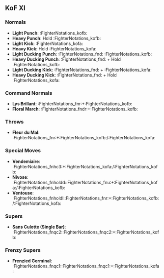 ## KoF XI
### Normals
- **Light Punch**: :FighterNotations_kofb:
- **Heavy Punch**: Hold :FighterNotations_kofb:
- **Light Kick**: :FighterNotations_kofa:
- **Heavy Kick**: Hold :FighterNotations_kofa:
- **Light Ducking Punch**: :FighterNotations_fnd: :FighterNotations_kofb:
- **Heavy Ducking Punch**: :FighterNotations_fnd: + Hold :FighterNotations_kofb: 
- **Light Ducking Kick**: :FighterNotations_fnd: + :FighterNotations_kofa: 
- **Heavy Ducking Kick**: :FighterNotations_fnd: + Hold :FighterNotations_kofa:
### Command Normals
- **Lys Brillant**: :FighterNotations_fnr:+:FighterNotations_kofb:
- **Floral March**: :FighterNotations_fndr:+:FighterNotations_kofb: 
### Throws
- **Fleur du Mal**: :FighterNotations_fnr:+:FighterNotations_kofb:/:FighterNotations_kofa: 

### Special Moves
- **Vendemiaire**: :FighterNotations_fnhc3:+:FighterNotations_kofa:/:FighterNotations_kofb:
- **Nivose**: :FighterNotations_fnholdd::FighterNotations_fnu:+:FighterNotations_kofa:/:FighterNotations_kofb:
- **Ventouse**: :FighterNotations_fnholdl::FighterNotations_fnr:+:FighterNotations_kofb:/:FighterNotations_kofa:

### Supers
- **Sans Culotte (Single Bar)**: :FighterNotations_fnqc2::FighterNotations_fnqc2:+:FighterNotations_kofb: 

### Frenzy Supers
- **Frenzied Germinal**: :FighterNotations_fnqc1::FighterNotations_fnqc1:+:FighterNotations_kofa: 





